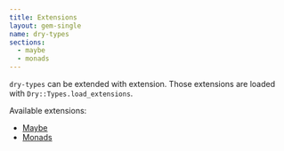 ```yaml
---
title: Extensions
layout: gem-single
name: dry-types
sections:
  - maybe
  - monads
---
```


`dry-types` can be extended with extension. Those extensions are loaded with `Dry::Types.load_extensions`.

Available extensions:

- [Maybe](//doc/extensions/maybe)
- [Monads](//doc/extensions/monads)
